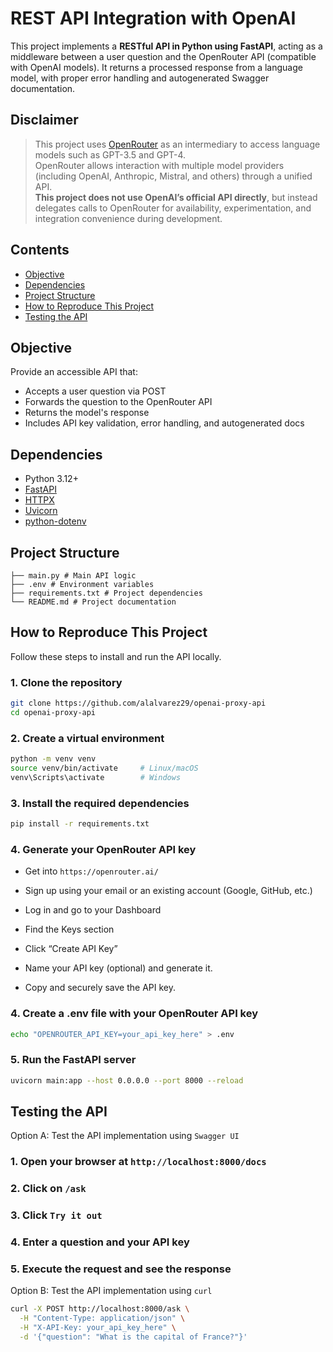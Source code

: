 # REST API Integration with OpenAI

This project implements a **RESTful API in Python using FastAPI**, acting as a middleware between a user question and the OpenRouter API (compatible with OpenAI models). It returns a processed response from a language model, with proper error handling and autogenerated Swagger documentation.

## Disclaimer

> This project uses [OpenRouter](https://openrouter.ai/) as an intermediary to access language models such as GPT-3.5 and GPT-4.  
> OpenRouter allows interaction with multiple model providers (including OpenAI, Anthropic, Mistral, and others) through a unified API.  
> **This project does not use OpenAI’s official API directly**, but instead delegates calls to OpenRouter for availability, experimentation, and integration convenience during development.

## Contents

- [Objective](#objective)
- [Dependencies](#dependencies)
- [Project Structure](#project-structure)
- [How to Reproduce This Project](#how-to-reproduce-this-project)
- [Testing the API](#testing-the-api)

## Objective

Provide an accessible API that:

- Accepts a user question via POST
- Forwards the question to the OpenRouter API
- Returns the model's response
- Includes API key validation, error handling, and autogenerated docs

## Dependencies

- Python 3.12+
- [FastAPI](https://fastapi.tiangolo.com/)
- [HTTPX](https://www.python-httpx.org/)
- [Uvicorn](https://www.uvicorn.org/)
- [python-dotenv](https://pypi.org/project/python-dotenv/)


## Project Structure
```
├── main.py # Main API logic
├── .env # Environment variables
├── requirements.txt # Project dependencies
└── README.md # Project documentation
```
## How to Reproduce This Project

Follow these steps to install and run the API locally.

### 1. Clone the repository

```bash
git clone https://github.com/alalvarez29/openai-proxy-api
cd openai-proxy-api
```
### 2. Create a virtual environment

```bash
python -m venv venv
source venv/bin/activate     # Linux/macOS
venv\Scripts\activate        # Windows
```

### 3. Install the required dependencies

```bash
pip install -r requirements.txt
```

### 4. Generate your OpenRouter API key

- Get into `https://openrouter.ai/`

- Sign up using your email or an existing account (Google, GitHub, etc.) 

- Log in and go to your Dashboard

- Find the Keys section

- Click “Create API Key”

- Name your API key (optional) and generate it.

- Copy and securely save the API key.

### 4. Create a .env file with your OpenRouter API key

```bash
echo "OPENROUTER_API_KEY=your_api_key_here" > .env
```

### 5. Run the FastAPI server

```bash
uvicorn main:app --host 0.0.0.0 --port 8000 --reload
```

## Testing the API

Option A: Test the API implementation using `Swagger UI`

### 1. Open your browser at `http://localhost:8000/docs`

### 2. Click on `/ask`

### 3. Click  `Try it out`

### 4. Enter a question and your API key

### 5. Execute the request and see the response

Option B: Test the API implementation using `curl`

```bash
curl -X POST http://localhost:8000/ask \
  -H "Content-Type: application/json" \
  -H "X-API-Key: your_api_key_here" \
  -d '{"question": "What is the capital of France?"}'
```

